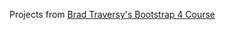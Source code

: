 Projects from [Brad Traversy's Bootstrap 4 Course](https://www.udemy.com/bootstrap-4-from-scratch-with-5-projects/)
